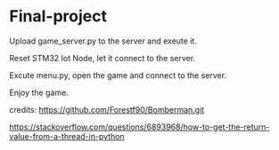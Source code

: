 # Final-project

Upload game_server.py to the server and exeute it.

Reset STM32 Iot Node, let it connect to the server.

Excute menu.py, open the game and connect to the server.

Enjoy the game.

credits:
  https://github.com/Forestf90/Bomberman.git
  
  https://stackoverflow.com/questions/6893968/how-to-get-the-return-value-from-a-thread-in-python
